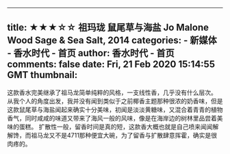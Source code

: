 
---
title: ★★★☆☆ 祖玛珑 鼠尾草与海盐 Jo Malone Wood Sage & Sea Salt, 2014
categories: 
    - 新媒体
    - 香水时代 - 首页
author: 香水时代 - 首页
comments: false
date: Fri, 21 Feb 2020 15:14:55 GMT
thumbnail: 
---

<div>   
这款香水完美继承了祖马龙简单纯粹的风格，一支线性香，几乎没有什么层次。
   从我个人的角度出发，我并没有闻到类似于之前椰香主题那种很浓的奶香味，但是这款鼠尾草与海盐闻起来确实十分美味，初闻是淡淡黄糖味，又混合着青青的植物香气，同时咸咸的味道又带来了海风一般的风味，像是在海岸边的树林里品尝着美味的蛋糕。
  扩散性一般，留香时间是真的短，这款香大概也就是自己喷来闻闻解解馋，而祖马龙又不是4711那种便宜大碗，为了留香与扩散肆意挥霍，确实是很肉疼的。  
</div>
            